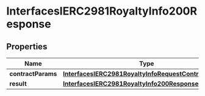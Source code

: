 

# InterfacesIERC2981RoyaltyInfo200Response

## Properties

Name | Type | Description | Notes
------------ | ------------- | ------------- | -------------
**contractParams** | [**InterfacesIERC2981RoyaltyInfoRequestContractParams**](InterfacesIERC2981RoyaltyInfoRequestContractParams.md) |  | 
**result** | [**InterfacesIERC2981RoyaltyInfo200ResponseResult**](InterfacesIERC2981RoyaltyInfo200ResponseResult.md) |  | 




